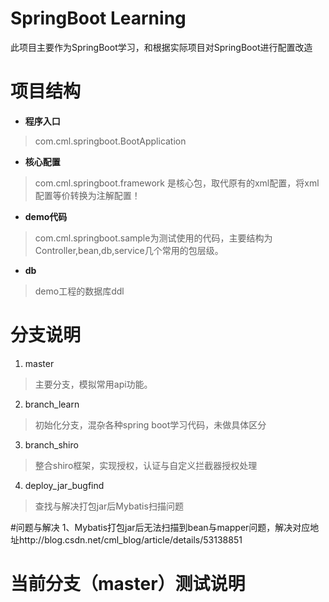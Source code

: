 # SpringBoot Learning #

此项目主要作为SpringBoot学习，和根据实际项目对SpringBoot进行配置改造

# 项目结构 #
 - **程序入口**
> com.cml.springboot.BootApplication

 - **核心配置**
> com.cml.springboot.framework 是核心包，取代原有的xml配置，将xml配置等价转换为注解配置！ 

 - **demo代码**
> com.cml.springboot.sample为测试使用的代码，主要结构为Controller,bean,db,service几个常用的包层级。

 - **db**
> demo工程的数据库ddl


# 分支说明 #

 1. master 

 >    主要分支，模拟常用api功能。

 2. branch_learn

  >   初始化分支，混杂各种spring boot学习代码，未做具体区分

 3. branch_shiro
    
  >   整合shiro框架，实现授权，认证与自定义拦截器授权处理
  
  4. deploy_jar_bugfind 
    
  >   查找与解决打包jar后Mybatis扫描问题
  
#问题与解决
1、Mybatis打包jar后无法扫描到bean与mapper问题，解决对应地址http://blog.csdn.net/cml_blog/article/details/53138851

# 当前分支（master）测试说明 #
  

    
  

